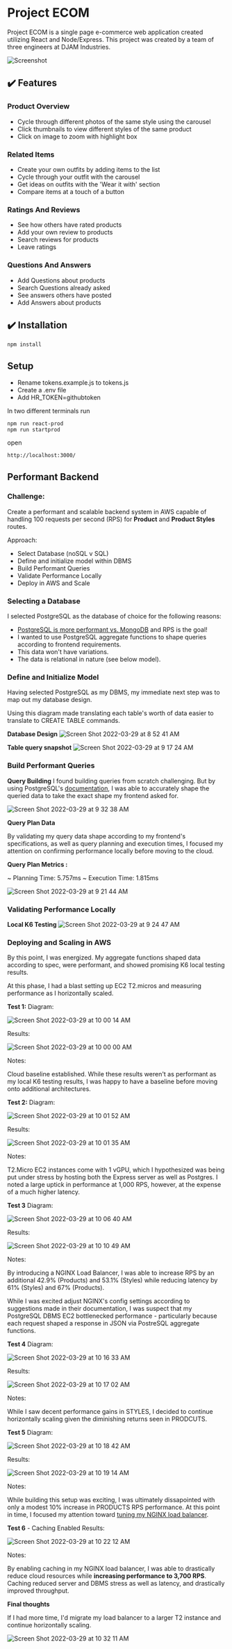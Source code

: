 # Project ECOM
Project ECOM is a single page e-commerce web application created utilizing React and Node/Express. This project was created by a team of three engineers at DJAM Industries.

![Screenshot](https://i.makeagif.com/media/2-25-2022/zsFKJB.gif)

## :heavy_check_mark: Features

### Product Overview

* Cycle through different photos of the same style using the carousel
* Click thumbnails to view different styles of the same product
* Click on image to zoom with highlight box

### Related Items

* Create your own outfits by adding items to the list
* Cycle through your outfit with the carousel
* Get ideas on outfits with the 'Wear it with' section
* Compare items at a touch of a button

### Ratings And Reviews

* See how others have rated products
* Add your own review to products
* Search reviews for products
* Leave ratings

### Questions And Answers

* Add Questions about products
* Search Questions already asked
* See answers others have posted
* Add Answers about products

## :heavy_check_mark: Installation

```
npm install
```

## Setup
* Rename tokens.example.js to tokens.js
* Create a .env file
* Add HR_TOKEN=githubtoken


In two different terminals run

```
npm run react-prod
npm run startprod
```

open

```
http://localhost:3000/

```

## Performant Backend

### Challenge: 
Create a performant and scalable backend system in AWS capable of handling 100 requests per second (RPS) for **Product** and **Product Styles** routes.

Approach:
- Select Database (noSQL v SQL)
- Define and initialize model within DBMS
- Build Performant Queries
- Validate Performance Locally
- Deploy in AWS and Scale


### Selecting a Database
I selected PostgreSQL as the database of choice for the following reasons:
- [PostgreSQL is more performant vs. MongoDB](https://www.enterprisedb.com/news/new-benchmarks-show-postgres-dominating-mongodb-varied-workloads) and RPS is the goal!
- I wanted to use PostgreSQL aggregate functions to shape queries according to frontend requirements.
- This data won't have variations.
- The data is relational in nature (see below model).

### Define and Initialize Model

Having selected PostgreSQL as my DBMS, my immediate next step was to map out my database design. 

Using this diagram made translating each table's worth of data easier to translate to CREATE TABLE commands.

**Database Design**
![Screen Shot 2022-03-29 at 8 52 41 AM](https://user-images.githubusercontent.com/43115008/160653308-f2d6bef7-8ca3-413b-8a43-3662df9788f6.png)

**Table query snapshot**
![Screen Shot 2022-03-29 at 9 17 24 AM](https://user-images.githubusercontent.com/43115008/160658316-85ffb14c-7a57-4ab5-bde9-122267cb68f0.png)

### Build Performant Queries

**Query Building**
I found building queries from scratch challenging. But by using PostgreSQL's [documentation](https://www.postgresql.org/docs/14/index.html), I was able to accurately shape the queried data to take the exact shape my frontend asked for.

![Screen Shot 2022-03-29 at 9 32 38 AM](https://user-images.githubusercontent.com/43115008/160661165-f8fb112d-c8e2-4664-b006-8545eb2e244a.png)


**Query Plan Data**

By validating my query data shape according to my frontend's specifications, as well as query planning and execution times, I focused my attention on confirming performance locally before moving to the cloud.

**Query Plan Metrics :**

~ Planning Time: 5.757ms
~ Execution Time: 1.815ms

![Screen Shot 2022-03-29 at 9 21 44 AM](https://user-images.githubusercontent.com/43115008/160659122-87f6a031-fea5-4777-bf6c-f66befb4017b.png)

### Validating Performance Locally

**Local K6 Testing**
![Screen Shot 2022-03-29 at 9 24 47 AM](https://user-images.githubusercontent.com/43115008/160659671-603d8c9d-94c7-4a2a-9243-05368c16d097.png)

### Deploying and Scaling in AWS

By this point, I was energized. My aggregate functions shaped data according to spec, were performant, and showed promising K6 local testing results.

At this phase, I had a blast setting up EC2 T2.micros and measuring performance as I horizontally scaled.

**Test 1:**
Diagram:

![Screen Shot 2022-03-29 at 10 00 14 AM](https://user-images.githubusercontent.com/43115008/160666013-9a843674-8508-4ca3-a694-91842126d2ac.png)

Results:

![Screen Shot 2022-03-29 at 10 00 00 AM](https://user-images.githubusercontent.com/43115008/160665966-ecb38898-796c-4994-a787-6714998acd88.png)

Notes: 

Cloud baseline established. While these results weren't as performant as my local K6 testing results, I was happy to have a baseline before moving onto additional architectures.

**Test 2:**
Diagram:

![Screen Shot 2022-03-29 at 10 01 52 AM](https://user-images.githubusercontent.com/43115008/160666261-760d8352-a140-43ca-b0e7-80a1a3291dbf.png)

Results:

 ![Screen Shot 2022-03-29 at 10 01 35 AM](https://user-images.githubusercontent.com/43115008/160666215-d98391d3-1283-4937-9ca4-aa62c1d0e6e4.png)
 
Notes:

T2.Micro EC2 instances come with 1 vGPU, which I hypothesized was being put under stress by hosting both the Express server as well as Postgres. I noted a large uptick in performance at 1,000 RPS, however, at the expense of a much higher latency.

**Test 3**
Diagram:

![Screen Shot 2022-03-29 at 10 06 40 AM](https://user-images.githubusercontent.com/43115008/160666984-211e25ad-c8b3-4e68-bee2-d367312d80ad.png)

Results:

![Screen Shot 2022-03-29 at 10 10 49 AM](https://user-images.githubusercontent.com/43115008/160667653-b95fe3b6-e4db-48d2-b75c-63bb5f903514.png)

Notes:

By introducing a NGINX Load Balancer, I was able to increase RPS by an additional 42.9% (Products) and 53.1% (Styles) while reducing latency by 61% (Styles) and 67% (Products). 

While I was excited adjust NGINX's config settings according to suggestions made in their documentation, I was suspect that my PostgreSQL DBMS EC2 bottlenecked performance - particularly because each request shaped a response in JSON via PostreSQL aggregate functions.

**Test 4**
Diagram:

![Screen Shot 2022-03-29 at 10 16 33 AM](https://user-images.githubusercontent.com/43115008/160668585-df2d8355-cc50-406b-a64e-4e1a2e238d80.png)

Results:

![Screen Shot 2022-03-29 at 10 17 02 AM](https://user-images.githubusercontent.com/43115008/160668658-30b1e1a4-4ca6-4b06-ae94-12cb3b1aa851.png)

Notes:

While I saw decent performance gains in STYLES, I decided to continue horizontally scaling given the diminishing returns seen in PRODCUTS. 

**Test 5**
Diagram:

![Screen Shot 2022-03-29 at 10 18 42 AM](https://user-images.githubusercontent.com/43115008/160668944-f2d0d9fb-702f-4f9d-b54d-b8621e27b332.png)

Results:

![Screen Shot 2022-03-29 at 10 19 14 AM](https://user-images.githubusercontent.com/43115008/160669034-6d6a1692-f600-4602-b91f-5954a375845d.png)

Notes:

While building this setup was exciting, I was ultimately dissapointed with only a modest 10% increase in PRODUCTS RPS performance. At this point in time, I focused my attention toward [tuning my NGINX load balancer](https://www.nginx.com/blog/tuning-nginx/). 

**Test 6** - Caching Enabled
Results:

![Screen Shot 2022-03-29 at 10 22 12 AM](https://user-images.githubusercontent.com/43115008/160669517-31fa7271-e884-47e9-9e7f-7a585e728466.png)

Notes:

By enabling caching in my NGINX load balancer, I was able to drastically reduce cloud resources while **increasing performance to 3,700 RPS**. Caching reduced server and DBMS stress as well as latency, and drastically improved throughput.

**Final thoughts** 

If I had more time, I'd migrate my load balancer to a larger T2 instance and continue horizontally scaling.

![Screen Shot 2022-03-29 at 10 32 11 AM](https://user-images.githubusercontent.com/43115008/160671181-19971635-96bf-4657-b3d7-b3f30d73369b.png)

